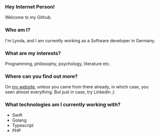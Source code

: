 ### Hey Internet Person!
Welcome to my Github.

### Who am I?
I'm Lynda, and I am currently working as a Software developer in Germany.

### What are my interests?
Programming, philosophy, psychology, literature etc.

### Where can you find out more?
On [my website](http://lyndachiwetelu.com), unless you came from there already, in which case, you seen almost everything. But just in case, try Linkedin ;)

### What technologies am I currently working with?
- Swift
- Golang
- Typescript
- PHP 

